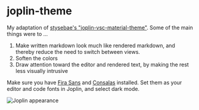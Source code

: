 # joplin-theme

My adaptation of [stysebae's "joplin-vsc-material-theme"](https://github.com/stysebae/joplin-vsc-material-theme). Some of the main things were to ...
1. Make written markdown look much like rendered markdown, and thereby reduce the need to switch between views.
2. Soften the colors
3. Draw attention toward the editor and rendered text, by making the rest less visually intrusive

Make sure you have [Fira Sans](https://fonts.google.com/specimen/Fira+Sans) and [Consalas](https://docs.microsoft.com/en-us/typography/font-list/consolas) installed. Set them as your editor and code fonts in Joplin, and select dark mode.

![Joplin appearance](https://user-images.githubusercontent.com/14853147/151723924-e60098d2-54cd-4c1c-b0d6-ffb404fa700e.png)
